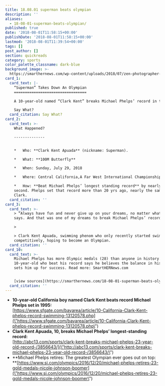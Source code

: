 ```yaml
---
title: 18.08.01 superman beats olympian
description: ''
aliases:
  - 18-08-01-superman-beats-olympian/
published: true
date: '2018-08-01T11:58:15+00:00'
publishDate: '2018-08-01T11:58:15+00:00'
lastmod: '2018-08-01T11:39:54+00:00'
tags: []
post_author: []
section: quickreads
category: sports
color_palette_classname: dark-blue
background_image: >-
  https://smarthernews.com/wp-content/uploads/2018/07/zen-photographer-343571-unsplash-scaled.jpg
card_1:
  card_text: |-
    “Superman” Takes Down An Olympian
    =================================

    A 10-year-old named “Clark Kent” breaks Michael Phelps’ record in the pool.

    Say What?
  card_citation: Say What?
card_2:
  card_text: >-
    What Happened?

    --------------


    *   Who: **Clark Kent Apuada** (nickname: Superman).

    *   What: **100M Butterfly**

    *   When: Sunday, July 29, 2018

    *   Where: Central California,A Far West International Championship.

    *   How: **Beat Michael Phelps’ longest standing record** by nearly a full
    second. Phelps set that record more than 20 yrs ago, nearly the same age as
    Clark.
  card_citation: ''
card_3:
  card_text: >-
    > “Always have fun and never give up on your dreams, no matter what anyone
    says. And that was one of my dreams to break Michael Phelps’ record.”

    > 

    > Clark Kent Apuada, swimming phenom who only recently started swimming
    competitively, hoping to become an Olympian.
  card_citation: ''
card_10:
  card_text: >-
    Michael Phelps has more Olympic medals (28) than anyone in history. The
    10-year-old who beat his record says he believes the balance in his life
    sets him up for success. Read more: SmartHERNews.com


    [view sources](https://smarthernews.com/18-08-01-superman-beats-olympian/)
  card_citation: ''
---
```

*   **10-year-old California boy named Clark Kent beats record Michael Phelps set in 1995:**  
    [https://www.sfgate.com/bayarea/article/10-California-Clark-Kent-phelps-record-swimming-13120578.php](\"https://www.sfgate.com/bayarea/article/10-California-Clark-Kent-phelps-record-swimming-13120578.php\")
*   **Clark Kent Apuada, 10, breaks Michael Phelps’ longest-standing record:**  
    [http://abc13.com/sports/clark-kent-breaks-michael-phelps-23-year-old-record-/3856643/](\"http://abc13.com/sports/clark-kent-breaks-michael-phelps-23-year-old-record-/3856643/\")
*   **Michael Phelps retires: The greatest Olympian ever goes out on top:  
    **[https://www.si.com/olympics/2016/12/20/michael-phelps-retires-23-gold-medals-nicole-johnson-boomer](\"https://www.si.com/olympics/2016/12/20/michael-phelps-retires-23-gold-medals-nicole-johnson-boomer\")